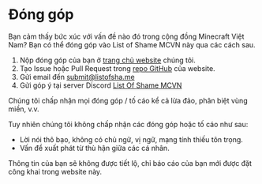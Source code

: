 # Đóng góp
Bạn cảm thấy bức xúc với vấn đề nào đó trong cộng đồng Minecraft Việt Nam? Bạn có thể đóng góp vào List of Shame MCVN này qua các cách sau.

1. Nộp đóng góp của bạn ở [trang chủ website](https://www.listofsha.me/#report) chúng tôi.
2. Tạo Issue hoặc Pull Request trong [repo GitHub](https://github.com/sysadminhater/list-of-shame-reborn/) của website.
3. Gửi email đến [submit@listofsha.me](mailto:submot@listofsha.me)
4. Gửi góp ý tại server Discord [List Of Shame MCVN](https://discord.listofsha.me)

Chúng tôi chấp nhận mọi đóng góp / tố cáo kể cả lừa đảo, phân biệt vùng miền, v.v. 

Tuy nhiên chúng tôi không chấp nhận các đóng góp hoặc tố cáo như sau:
- Lời nói thô bạo, không có chủ ngữ, vị ngữ, mạng tính thiếu tôn trọng.
- Vấn đề xuất phát từ thù hận giữa các cá nhân.

Thông tin của bạn sẽ không được tiết lộ, chỉ báo cáo của bạn mới được đặt công khai trong website này.
